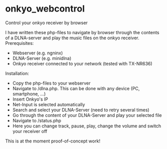 # onkyo_webcontrol
Control your onkyo receiver by browser

I have written these php-files to navigate by browser through the contents of a DLNA-server and play the music files on the onkyo receiver.
Prerequisites:
- Webserver (e.g. ngninx)
- DLNA-Server (e.g. minidlna)
- Onkyo receiver connected to your network (tested with TX-NR636)

Installation:
- Copy the php-files to your webserver
- Navigate to <web-path>/dlna.php. This can be done with any device (PC, smartphone, ...)
- Insert Onkyo's IP
- Net-Input is selected automatically
- Search and select your DLNA-Server (need to retry several times)
- Go through the content of your DLNA-Server and play your selected file
- Navigate to <web-path>/status.php
- Here you can change track, pause, play, change the volume and switch your receiver off

This is at the moment proof-of-concept work!
